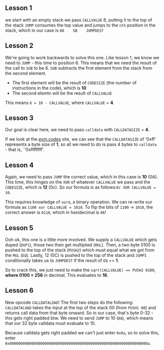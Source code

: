 ## Lesson 1
we start with an empty stack
we pass `CALLVALUE` 8, putting it to the top of the stack
`JUMP` consumes the top value and jumps to the `nth` position in the stack, which in our case is `08    5B    JUMPDEST`

## Lesson 2
We're going to work backwards to solve this one. Like lesson 1, we know we need to `JUMP` - this time to position 6. This means that we need the result of the call to `SUB` to be 6. 
`SUB` subtracts the first element from the stack from the second element.
* The first element will be the result of `CODESIZE` (the number of instructions in the code), which is **10**
* The second elemtn will be the result of `CALLVALUE`

This means `6 = 10 - CALLVALUE`, where `CALLVALUE` = **4**.

## Lesson 3
Our goal is clear here, we need to pass `calldata` with `CALLDATASIZE` = **4**.

If we look at the [evm.codes](https://www.evm.codes/) site, we can see that the `CALLDATASIZE` of '0xff' represents a byte size of **1**, so all we need to do is pass 4 bytes to `calldata` - that is, `'0xffffffff'.

## Lesson 4

Again, we need to pass `JUMP` the correct value, which in this case is **10** (0A). This time, this hinges on the `XOR` of whatever `CALLVALUE` we pass and the `CODESIZE`, which is **12** (0c). So our formula is as follows:`0c XOR CALLVALUE = 10`.

This requires knowledge of `xor`s, a binary operation. We can re-write our formula as `1100 xor CALLVALUE = 1010`. To flip the bits of `1100` -> `1010`, the correct answer is `0110`, which in hexidecimal is `06`!

## Lesson 5
Ooh ok, this one is a little more involved. We supply a `CALLVALUE` which gets duped (`DUP1`), those two then get multiplied (`MUL`). Then, a two byte 0100 is pushed to the top of the stack (`PUSH2`) which must equal what we got from the `MUL` (`EQ`). Lastly, 12 (0C) is pushed to the top of the stack and `JUMPI` conditionally takes us to `JUMPDEST` if the result of `EQ` == **1**.

So to crack this, we just need to make the `sqrt(CALLVALUE) == PUSH2 0100`, **where 0100 = 256** in decimal. This evaluates to **16**.

## Lesson 6
New opcode `CALLDATALOAD`! The first two steps do the following: `CALLDATALOAD` takes the input at the top of the stack 00 (from `PUSH1 00`) and returns call data from that byte onward. So in our case, that's byte 0-32 - this gets right padded btw. We need to send `JUMP` to 10 (`0A`), which means that our 32 byte calldata must evaluate to 10.

Because calldata gets right padded we can't just enter `0x0a`, so to solve this, enter `0x000000000000000000000000000000000000000000000000000000000000000a`.